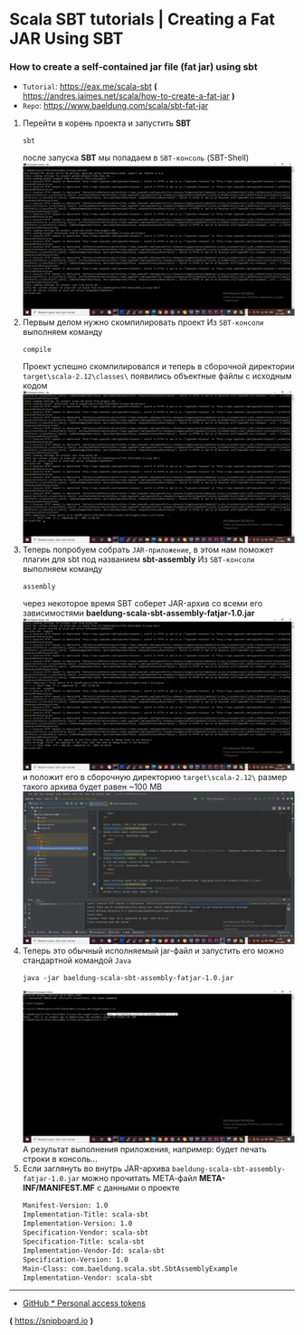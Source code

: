 # Scala SBT tutorials | Creating a Fat JAR Using SBT

### How to create a self-contained jar file (fat jar) using sbt

* `Tutorial`: https://eax.me/scala-sbt **(** https://andres.jaimes.net/scala/how-to-create-a-fat-jar **)**
* `Repo`: https://www.baeldung.com/scala/sbt-fat-jar

1. Перейти в корень проекта и запустить **SBT**
   ```shell
   sbt
   ```
   после запуска **SBT** мы попадаем в `SBT-консоль` (SBT-Shell)
   ![Screenshot-1](screenshot1.png)
2. Первым делом нужно скомпилировать проект
   Из `SBT-консоли` выполняем команду
   ```shell
   compile
   ```
   Проект успешно скомпилировался и теперь в сборочной директории `target\scala-2.12\classes\` появились объектные файлы с исходным кодом
   ![Screenshot-2](screenshot2.png)
3. Теперь попробуем собрать `JAR-приложение`,
   в этом нам поможет плагин для sbt под названием **sbt-assembly**
   Из `SBT-консоли` выполняем команду
   ```shell
   assembly
   ```
   через некоторое время SBT соберет JAR-архив со всеми его зависимостями **baeldung-scala-sbt-assembly-fatjar-1.0.jar**
   ![Screenshot-3](screenshot3.png)
   и положит его в сборочную директорию `target\scala-2.12\`
   размер такого архива будет равен ~100 MB
   ![Screenshot-4](screenshot4.png)
4. Теперь это обычный исполняемый jar-файл
   и запустить его можно стандартной командой `Java`
   ```shell
   java -jar baeldung-scala-sbt-assembly-fatjar-1.0.jar
   ```
   ![Screenshot-5](screenshot5.png)
   А результат выполнения приложения, например: будет печать строки в консоль...
5. Если заглянуть во внутрь JAR-архива `baeldung-scala-sbt-assembly-fatjar-1.0.jar` можно прочитать МЕТА-файл **META-INF/MANIFEST.MF** с данными о проекте
   ```text
   Manifest-Version: 1.0
   Implementation-Title: scala-sbt
   Implementation-Version: 1.0
   Specification-Vendor: scala-sbt
   Specification-Title: scala-sbt
   Implementation-Vendor-Id: scala-sbt
   Specification-Version: 1.0
   Main-Class: com.baeldung.scala.sbt.SbtAssemblyExample
   Implementation-Vendor: scala-sbt
   ```



---

* [GitHub * Personal access tokens](https://mail.google.com/mail/u/0/?tab=rm&ogbl#inbox/KtbxLwgswrfxtLZJbFzLlPHzglccGQBXXV)

**(** https://snipboard.io **)**
